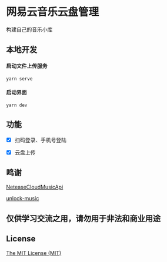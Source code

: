 # 网易云音乐云盘管理
构建自己的音乐小库

## 本地开发
#### 启动文件上传服务
```
yarn serve
```
#### 启动界面
```
yarn dev
```

## 功能

- [x] 扫码登录、手机号登陆
- [x] 云盘上传


## 鸣谢

[NeteaseCloudMusicApi](https://github.com/Binaryify/NeteaseCloudMusicApi)

[unlock-music](https://demo.unlock-music.dev/)

## 仅供学习交流之用，请勿用于非法和商业用途

## License
[The MIT License (MIT)](https://github.com/Binaryify/NeteaseCloudMusicApi/blob/master/LICENSE)
